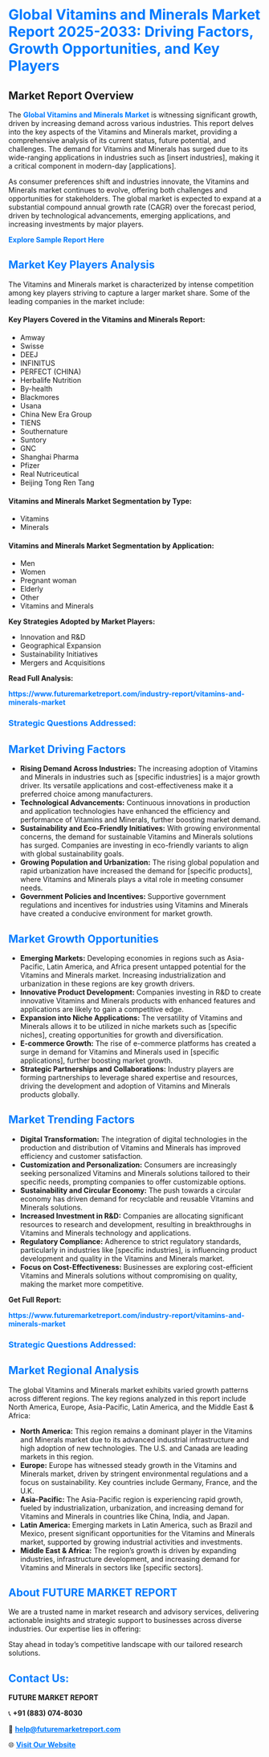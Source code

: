 <h1 style="color: #007BFF;">Global Vitamins and Minerals Market Report 2025-2033: Driving Factors, Growth Opportunities, and Key Players</h1>

<section id="overview">
<h2>Market Report Overview</h2>
<p>The <a href="https://www.futuremarketreport.com/industry-report/vitamins-and-minerals-market" style="color: #007BFF; text-decoration: none;"><strong>Global Vitamins and Minerals Market</strong></a> is witnessing significant growth, driven by increasing demand across various industries. This report delves into the key aspects of the Vitamins and Minerals market, providing a comprehensive analysis of its current status, future potential, and challenges. The demand for Vitamins and Minerals has surged due to its wide-ranging applications in industries such as [insert industries], making it a critical component in modern-day [applications].</p>
<p>As consumer preferences shift and industries innovate, the Vitamins and Minerals market continues to evolve, offering both challenges and opportunities for stakeholders. The global market is expected to expand at a substantial compound annual growth rate (CAGR) over the forecast period, driven by technological advancements, emerging applications, and increasing investments by major players.</p>
</section>

<section id="overview">
<p><a href="https://www.futuremarketreport.com/request-sample/reportId=125716" style="color: #007BFF; text-decoration: none;"><strong>Explore Sample Report Here</strong></a></p>
</section>

<section id="key-players">
<h2 style="color: #007BFF;">Market Key Players Analysis</h2>
<p>The Vitamins and Minerals market is characterized by intense competition among key players striving to capture a larger market share. Some of the leading companies in the market include:</p>
<h4>Key Players Covered in the Vitamins and Minerals Report:</h4>
<ul><li>Amway</li><li>Swisse</li><li>DEEJ</li><li>INFINITUS</li><li>PERFECT (CHINA)</li><li>Herbalife Nutrition</li><li>By-health</li><li>Blackmores</li><li>Usana</li><li>China New Era Group</li><li>TIENS</li><li>Southernature</li><li>Suntory</li><li>GNC</li><li>Shanghai Pharma</li><li>Pfizer</li><li>Real Nutriceutical</li><li>Beijing Tong Ren Tang</li></ul>
<h4>Vitamins and Minerals Market Segmentation by Type:</h4>
<ul><li>Vitamins</li><li>Minerals</li></ul>

<h4>Vitamins and Minerals Market Segmentation by Application:</h4>
<ul><li>Men</li><li>Women</li><li>Pregnant woman</li><li>Elderly</li><li>Other</li><li>Vitamins and Minerals</li></ul>
<p><strong>Key Strategies Adopted by Market Players:</strong></p>
<ul>
<li>Innovation and R&D</li>
<li>Geographical Expansion</li>
<li>Sustainability Initiatives</li>
<li>Mergers and Acquisitions</li>
</ul>
</section>

<section>
<p><strong>Read Full Analysis: </strong></p><a href="https://www.futuremarketreport.com/industry-report/vitamins-and-minerals-market" style="color: #007BFF; text-decoration: none;"><strong>https://www.futuremarketreport.com/industry-report/vitamins-and-minerals-market</strong></a>
<h3 style="color: #007BFF;">Strategic Questions Addressed:</h3>
</section>

<section id="driving-factors">
<h2 style="color: #007BFF;">Market Driving Factors</h2>
<ul>
<li><strong>Rising Demand Across Industries:</strong> The increasing adoption of Vitamins and Minerals in industries such as [specific industries] is a major growth driver. Its versatile applications and cost-effectiveness make it a preferred choice among manufacturers.</li>
<li><strong>Technological Advancements:</strong> Continuous innovations in production and application technologies have enhanced the efficiency and performance of Vitamins and Minerals, further boosting market demand.</li>
<li><strong>Sustainability and Eco-Friendly Initiatives:</strong> With growing environmental concerns, the demand for sustainable Vitamins and Minerals solutions has surged. Companies are investing in eco-friendly variants to align with global sustainability goals.</li>
<li><strong>Growing Population and Urbanization:</strong> The rising global population and rapid urbanization have increased the demand for [specific products], where Vitamins and Minerals plays a vital role in meeting consumer needs.</li>
<li><strong>Government Policies and Incentives:</strong> Supportive government regulations and incentives for industries using Vitamins and Minerals have created a conducive environment for market growth.</li>
</ul>
</section>

<section id="growth-opportunities">
<h2 style="color: #007BFF;">Market Growth Opportunities</h2>
<ul>
<li><strong>Emerging Markets:</strong> Developing economies in regions such as Asia-Pacific, Latin America, and Africa present untapped potential for the Vitamins and Minerals market. Increasing industrialization and urbanization in these regions are key growth drivers.</li>
<li><strong>Innovative Product Development:</strong> Companies investing in R&D to create innovative Vitamins and Minerals products with enhanced features and applications are likely to gain a competitive edge.</li>
<li><strong>Expansion into Niche Applications:</strong> The versatility of Vitamins and Minerals allows it to be utilized in niche markets such as [specific niches], creating opportunities for growth and diversification.</li>
<li><strong>E-commerce Growth:</strong> The rise of e-commerce platforms has created a surge in demand for Vitamins and Minerals used in [specific applications], further boosting market growth.</li>
<li><strong>Strategic Partnerships and Collaborations:</strong> Industry players are forming partnerships to leverage shared expertise and resources, driving the development and adoption of Vitamins and Minerals products globally.</li>
</ul>
</section>

<section id="trending-factors">
<h2 style="color: #007BFF;">Market Trending Factors</h2>
<ul>
<li><strong>Digital Transformation:</strong> The integration of digital technologies in the production and distribution of Vitamins and Minerals has improved efficiency and customer satisfaction.</li>
<li><strong>Customization and Personalization:</strong> Consumers are increasingly seeking personalized Vitamins and Minerals solutions tailored to their specific needs, prompting companies to offer customizable options.</li>
<li><strong>Sustainability and Circular Economy:</strong> The push towards a circular economy has driven demand for recyclable and reusable Vitamins and Minerals solutions.</li>
<li><strong>Increased Investment in R&D:</strong> Companies are allocating significant resources to research and development, resulting in breakthroughs in Vitamins and Minerals technology and applications.</li>
<li><strong>Regulatory Compliance:</strong> Adherence to strict regulatory standards, particularly in industries like [specific industries], is influencing product development and quality in the Vitamins and Minerals market.</li>
<li><strong>Focus on Cost-Effectiveness:</strong> Businesses are exploring cost-efficient Vitamins and Minerals solutions without compromising on quality, making the market more competitive.</li>
</ul>
</section>

<section>
<p><strong>Get Full Report: </strong></p><a href="https://www.futuremarketreport.com/industry-report/vitamins-and-minerals-market" style="color: #007BFF; text-decoration: none;"><strong>https://www.futuremarketreport.com/industry-report/vitamins-and-minerals-market</strong></a>
<h3 style="color: #007BFF;">Strategic Questions Addressed:</h3>
</section>


<section id="regional-analysis">
<h2 style="color: #007BFF;">Market Regional Analysis</h2>
<p>The global Vitamins and Minerals market exhibits varied growth patterns across different regions. The key regions analyzed in this report include North America, Europe, Asia-Pacific, Latin America, and the Middle East & Africa:</p>
<ul>
<li><strong>North America:</strong> This region remains a dominant player in the Vitamins and Minerals market due to its advanced industrial infrastructure and high adoption of new technologies. The U.S. and Canada are leading markets in this region.</li>
<li><strong>Europe:</strong> Europe has witnessed steady growth in the Vitamins and Minerals market, driven by stringent environmental regulations and a focus on sustainability. Key countries include Germany, France, and the U.K.</li>
<li><strong>Asia-Pacific:</strong> The Asia-Pacific region is experiencing rapid growth, fueled by industrialization, urbanization, and increasing demand for Vitamins and Minerals in countries like China, India, and Japan.</li>
<li><strong>Latin America:</strong> Emerging markets in Latin America, such as Brazil and Mexico, present significant opportunities for the Vitamins and Minerals market, supported by growing industrial activities and investments.</li>
<li><strong>Middle East & Africa:</strong> The region’s growth is driven by expanding industries, infrastructure development, and increasing demand for Vitamins and Minerals in sectors like [specific sectors].</li>
</ul>
</section>

<footer>
<h2 style="color: #007BFF;">About FUTURE MARKET REPORT</h2>
<p>We are a trusted name in market research and advisory services, delivering actionable insights and strategic support to businesses across diverse industries. Our expertise lies in offering:</p>

<p>Stay ahead in today’s competitive landscape with our tailored research solutions.</p>

<h2 style="color: #007BFF;">Contact Us:</h2>
<p><strong>FUTURE MARKET REPORT</strong></p>
<p>📞 <strong>+91 (883) 074-8030</strong></p>
<p>📧 <strong><a href="mailto:help@futuremarketreport.com" style="color: #007BFF;">help@futuremarketreport.com</a></strong></p>
<p>🌐 <strong><a href="https://www.futuremarketreport.com/" style="color: #007BFF;">Visit Our Website</a></strong></p>
</footer>